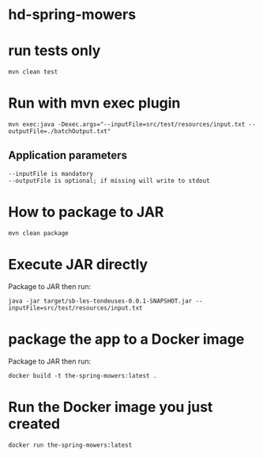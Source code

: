 # hd-spring-mowers

# run tests only 
    mvn clean test

# Run with mvn exec plugin
    mvn exec:java -Dexec.args="--inputFile=src/test/resources/input.txt --outputFile=./batchOutput.txt"

## Application parameters
    --inputFile is mandatory
    --outputFile is optional; if missing will write to stdout

# How to package to JAR
    mvn clean package

# Execute JAR directly 
Package to JAR then run:

    java -jar target/sb-les-tondeuses-0.0.1-SNAPSHOT.jar --inputFile=src/test/resources/input.txt

# package the app to a Docker image
Package to JAR then run:

    docker build -t the-spring-mowers:latest .

# Run the Docker image you just created
    docker run the-spring-mowers:latest